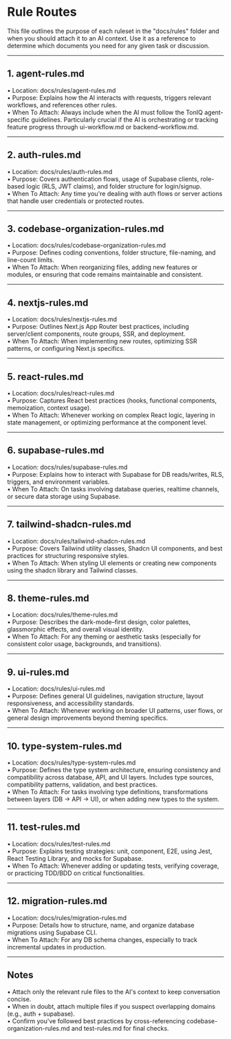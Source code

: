 # Rule Routes

This file outlines the purpose of each ruleset in the "docs/rules" folder and when you should attach it to an AI context. Use it as a reference to determine which documents you need for any given task or discussion.

---

## 1. agent-rules.md
• Location: docs/rules/agent-rules.md  
• Purpose: Explains how the AI interacts with requests, triggers relevant workflows, and references other rules.  
• When To Attach: Always include when the AI must follow the TonIQ agent-specific guidelines. Particularly crucial if the AI is orchestrating or tracking feature progress through ui-workflow.md or backend-workflow.md.

---

## 2. auth-rules.md
• Location: docs/rules/auth-rules.md  
• Purpose: Covers authentication flows, usage of Supabase clients, role-based logic (RLS, JWT claims), and folder structure for login/signup.  
• When To Attach: Any time you're dealing with auth flows or server actions that handle user credentials or protected routes.

---

## 3. codebase-organization-rules.md
• Location: docs/rules/codebase-organization-rules.md  
• Purpose: Defines coding conventions, folder structure, file-naming, and line-count limits.  
• When To Attach: When reorganizing files, adding new features or modules, or ensuring that code remains maintainable and consistent.

---

## 4. nextjs-rules.md
• Location: docs/rules/nextjs-rules.md  
• Purpose: Outlines Next.js App Router best practices, including server/client components, route groups, SSR, and deployment.  
• When To Attach: When implementing new routes, optimizing SSR patterns, or configuring Next.js specifics.

---

## 5. react-rules.md
• Location: docs/rules/react-rules.md  
• Purpose: Captures React best practices (hooks, functional components, memoization, context usage).  
• When To Attach: Whenever working on complex React logic, layering in state management, or optimizing performance at the component level.

---

## 6. supabase-rules.md
• Location: docs/rules/supabase-rules.md  
• Purpose: Explains how to interact with Supabase for DB reads/writes, RLS, triggers, and environment variables.  
• When To Attach: On tasks involving database queries, realtime channels, or secure data storage using Supabase.

---

## 7. tailwind-shadcn-rules.md
• Location: docs/rules/tailwind-shadcn-rules.md  
• Purpose: Covers Tailwind utility classes, Shadcn UI components, and best practices for structuring responsive styles.  
• When To Attach: When styling UI elements or creating new components using the shadcn library and Tailwind classes.

---

## 8. theme-rules.md
• Location: docs/rules/theme-rules.md  
• Purpose: Describes the dark-mode–first design, color palettes, glassmorphic effects, and overall visual identity.  
• When To Attach: For any theming or aesthetic tasks (especially for consistent color usage, backgrounds, and transitions).

---

## 9. ui-rules.md
• Location: docs/rules/ui-rules.md  
• Purpose: Defines general UI guidelines, navigation structure, layout responsiveness, and accessibility standards.  
• When To Attach: Whenever working on broader UI patterns, user flows, or general design improvements beyond theming specifics.

---

## 10. type-system-rules.md
• Location: docs/rules/type-system-rules.md  
• Purpose: Defines the type system architecture, ensuring consistency and compatibility across database, API, and UI layers. Includes type sources, compatibility patterns, validation, and best practices.  
• When To Attach: For tasks involving type definitions, transformations between layers (DB → API → UI), or when adding new types to the system.

---

## 11. test-rules.md
• Location: docs/rules/test-rules.md  
• Purpose: Explains testing strategies: unit, component, E2E, using Jest, React Testing Library, and mocks for Supabase.  
• When To Attach: Whenever adding or updating tests, verifying coverage, or practicing TDD/BDD on critical functionalities.

---

## 12. migration-rules.md
• Location: docs/rules/migration-rules.md  
• Purpose: Details how to structure, name, and organize database migrations using Supabase CLI.  
• When To Attach: For any DB schema changes, especially to track incremental updates in production.

---

## Notes
• Attach only the relevant rule files to the AI's context to keep conversation concise.  
• When in doubt, attach multiple files if you suspect overlapping domains (e.g., auth + supabase).  
• Confirm you've followed best practices by cross-referencing codebase-organization-rules.md and test-rules.md for final checks.